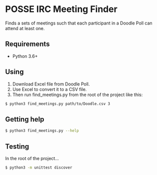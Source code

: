 # POSSE IRC Meeting Finder

Finds a sets of meetings such that each participant in a Doodle Poll can attend
at least one.

## Requirements

* Python 3.6+

## Using

1. Download Excel file from Doodle Poll.
2. Use Excel to convert it to a CSV file.
3. Then run find_meetings.py from the root of the project like this:

```bash
$ python3 find_meetings.py path/to/Doodle.csv 3
```

## Getting help

```bash
$ python3 find_meetings.py --help
```

## Testing

In the root of the project...

```bash
$ python3 -m unittest discover
```

